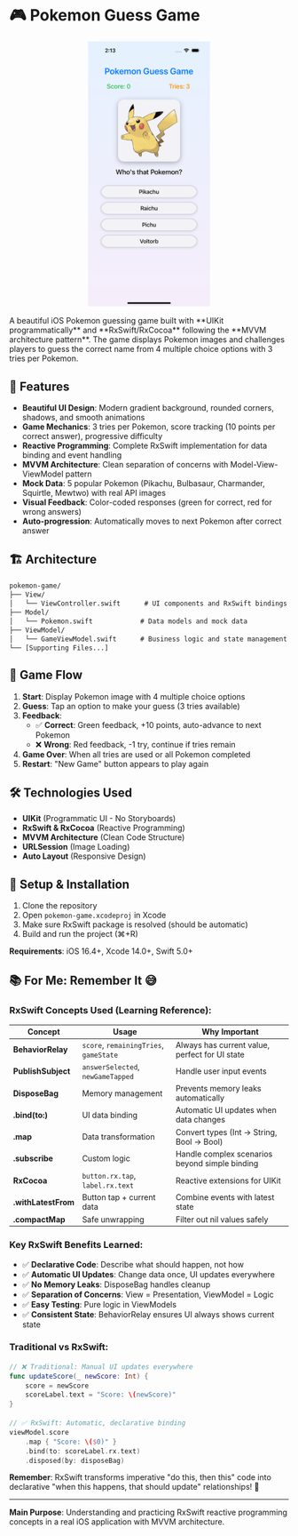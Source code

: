 # 🎮 Pokemon Guess Game
<p align="center">
  <img src="pokemon-game/ScreenShots/screen1.png" alt="screenShots" width="220"/>
</p>
A beautiful iOS Pokemon guessing game built with **UIKit programmatically** and **RxSwift/RxCocoa** following the **MVVM architecture pattern**. The game displays Pokemon images and challenges players to guess the correct name from 4 multiple choice options with 3 tries per Pokemon.

## 📱 Features

- **Beautiful UI Design**: Modern gradient background, rounded corners, shadows, and smooth animations
- **Game Mechanics**: 3 tries per Pokemon, score tracking (10 points per correct answer), progressive difficulty
- **Reactive Programming**: Complete RxSwift implementation for data binding and event handling
- **MVVM Architecture**: Clean separation of concerns with Model-View-ViewModel pattern
- **Mock Data**: 5 popular Pokemon (Pikachu, Bulbasaur, Charmander, Squirtle, Mewtwo) with real API images
- **Visual Feedback**: Color-coded responses (green for correct, red for wrong answers)
- **Auto-progression**: Automatically moves to next Pokemon after correct answer

## 🏗️ Architecture

```
pokemon-game/
├── View/
│   └── ViewController.swift      # UI components and RxSwift bindings
├── Model/
│   └── Pokemon.swift            # Data models and mock data
├── ViewModel/
│   └── GameViewModel.swift      # Business logic and state management
└── [Supporting Files...]
```

## 🎯 Game Flow

1. **Start**: Display Pokemon image with 4 multiple choice options
2. **Guess**: Tap an option to make your guess (3 tries available)
3. **Feedback**: 
   - ✅ **Correct**: Green feedback, +10 points, auto-advance to next Pokemon
   - ❌ **Wrong**: Red feedback, -1 try, continue if tries remain
4. **Game Over**: When all tries are used or all Pokemon completed
5. **Restart**: "New Game" button appears to play again

## 🛠️ Technologies Used

- **UIKit** (Programmatic UI - No Storyboards)
- **RxSwift & RxCocoa** (Reactive Programming)
- **MVVM Architecture** (Clean Code Structure)
- **URLSession** (Image Loading)
- **Auto Layout** (Responsive Design)

## 🔧 Setup & Installation

1. Clone the repository
2. Open `pokemon-game.xcodeproj` in Xcode
3. Make sure RxSwift package is resolved (should be automatic)
4. Build and run the project (⌘+R)

**Requirements**: iOS 16.4+, Xcode 14.0+, Swift 5.0+

## 📚 For Me: Remember It 😅

### **RxSwift Concepts Used (Learning Reference):**

| Concept | Usage | Why Important |
|---------|-------|---------------|
| **BehaviorRelay** | `score`, `remainingTries`, `gameState` | Always has current value, perfect for UI state |
| **PublishSubject** | `answerSelected`, `newGameTapped` | Handle user input events |
| **DisposeBag** | Memory management | Prevents memory leaks automatically |
| **.bind(to:)** | UI data binding | Automatic UI updates when data changes |
| **.map** | Data transformation | Convert types (Int → String, Bool → Bool) |
| **.subscribe** | Custom logic | Handle complex scenarios beyond simple binding |
| **RxCocoa** | `button.rx.tap`, `label.rx.text` | Reactive extensions for UIKit |
| **.withLatestFrom** | Button tap + current data | Combine events with latest state |
| **.compactMap** | Safe unwrapping | Filter out nil values safely |

### **Key RxSwift Benefits Learned:**
- ✅ **Declarative Code**: Describe what should happen, not how
- ✅ **Automatic UI Updates**: Change data once, UI updates everywhere
- ✅ **No Memory Leaks**: DisposeBag handles cleanup
- ✅ **Separation of Concerns**: View = Presentation, ViewModel = Logic
- ✅ **Easy Testing**: Pure logic in ViewModels
- ✅ **Consistent State**: BehaviorRelay ensures UI always shows current state

### **Traditional vs RxSwift:**
```swift
// ❌ Traditional: Manual UI updates everywhere
func updateScore(_ newScore: Int) {
    score = newScore
    scoreLabel.text = "Score: \(newScore)"
}

// ✅ RxSwift: Automatic, declarative binding
viewModel.score
    .map { "Score: \($0)" }
    .bind(to: scoreLabel.rx.text)
    .disposed(by: disposeBag)
```

**Remember**: RxSwift transforms imperative "do this, then this" code into declarative "when this happens, that should update" relationships! 🎯

---

**Main Purpose**: Understanding and practicing RxSwift reactive programming concepts in a real iOS application with MVVM architecture. 
